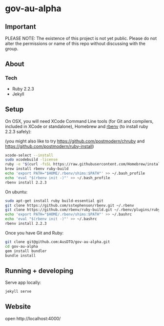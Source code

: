 # gov-au-alpha

## Important
PLEASE NOTE: The existence of this project is not yet public. Please do not alter the permissions or name of this repo without discussing with the group.

## About

### Tech

* Ruby 2.2.3
* Jekyll

## Setup
On OSX, you will need XCode Command Line tools (for Git and compilers, included in XCode or standalone), Homebrew and [rbenv](https://github.com/rbenv/rbenv) (to install ruby 2.2.3 safely):

(you might also like to try https://github.com/postmodern/chruby and https://github.com/postmodern/ruby-install)

``` bash
xcode-select --install
sudo xcodebuild -license
ruby -e "$(curl -fsSL https://raw.githubusercontent.com/Homebrew/install/master/install)"
brew install rbenv ruby-build
echo 'export PATH="$HOME/.rbenv/shims:$PATH"' >> ~/.bash_profile
echo 'eval "$(rbenv init -)"' >> ~/.bash_profile
rbenv install 2.2.3
```
On ubuntu:
``` bash
sudo apt-get install ruby build-essential git
git clone https://github.com/sstephenson/rbenv.git ~/.rbenv
git clone https://github.com/rbenv/ruby-build.git ~/.rbenv/plugins/ruby-build
echo 'export PATH="$HOME/.rbenv/shims:$PATH"' >> ~/.bashrc
echo 'eval "$(rbenv init -)"' >> ~/.bashrc
rbenv install 2.2.3
```

Once you have Git and Ruby:

``` bash
git clone git@github.com:AusDTO/gov-au-alpha.git
cd gov-au-alpha
gem install bundler
bundle install
```

## Running + developing

Serve app locally:

``` bash
jekyll serve
```

## Website
open http://localhost:4000/

